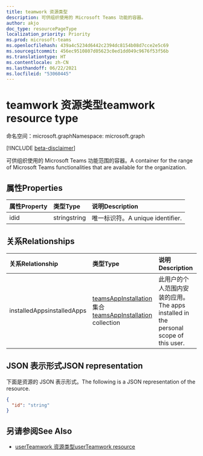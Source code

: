 ```yaml
---
title: teamwork 资源类型
description: 可供组织使用的 Microsoft Teams 功能的容器。
author: akjo
doc_type: resourcePageType
localization_priority: Priority
ms.prod: microsoft-teams
ms.openlocfilehash: 439a4c5234d6442c2394dc8154b08d7cce2e5c69
ms.sourcegitcommit: 456ec9510807d05623c0ed1dd049c9676f53f56b
ms.translationtype: HT
ms.contentlocale: zh-CN
ms.lasthandoff: 06/22/2021
ms.locfileid: "53060445"
---
```

# <a name="teamwork-resource-type"></a><span data-ttu-id="36514-103">teamwork 资源类型</span><span class="sxs-lookup"><span data-stu-id="36514-103">teamwork resource type</span></span>

<span data-ttu-id="36514-104">命名空间：microsoft.graph</span><span class="sxs-lookup"><span data-stu-id="36514-104">Namespace: microsoft.graph</span></span>

[!INCLUDE [beta-disclaimer](../../includes/beta-disclaimer.md)]

<span data-ttu-id="36514-105">可供组织使用的 Microsoft Teams 功能范围的容器。</span><span class="sxs-lookup"><span data-stu-id="36514-105">A container for the range of Microsoft Teams functionalities that are available for the organization.</span></span>

## <a name="properties"></a><span data-ttu-id="36514-106">属性</span><span class="sxs-lookup"><span data-stu-id="36514-106">Properties</span></span>

| <span data-ttu-id="36514-107">属性</span><span class="sxs-lookup"><span data-stu-id="36514-107">Property</span></span> | <span data-ttu-id="36514-108">类型</span><span class="sxs-lookup"><span data-stu-id="36514-108">Type</span></span> | <span data-ttu-id="36514-109">说明</span><span class="sxs-lookup"><span data-stu-id="36514-109">Description</span></span> |
|:---------------|:--------|:----------|
|<span data-ttu-id="36514-110">id</span><span class="sxs-lookup"><span data-stu-id="36514-110">id</span></span>|<span data-ttu-id="36514-111">string</span><span class="sxs-lookup"><span data-stu-id="36514-111">string</span></span>| <span data-ttu-id="36514-112">唯一标识符。</span><span class="sxs-lookup"><span data-stu-id="36514-112">A unique identifier.</span></span> |

## <a name="relationships"></a><span data-ttu-id="36514-113">关系</span><span class="sxs-lookup"><span data-stu-id="36514-113">Relationships</span></span>

| <span data-ttu-id="36514-114">关系</span><span class="sxs-lookup"><span data-stu-id="36514-114">Relationship</span></span> | <span data-ttu-id="36514-115">类型</span><span class="sxs-lookup"><span data-stu-id="36514-115">Type</span></span> | <span data-ttu-id="36514-116">说明</span><span class="sxs-lookup"><span data-stu-id="36514-116">Description</span></span> |
|:---------------|:--------|:----------|
|<span data-ttu-id="36514-117">installedApps</span><span class="sxs-lookup"><span data-stu-id="36514-117">installedApps</span></span>|<span data-ttu-id="36514-118">[teamsAppInstallation](teamsappinstallation.md) 集合</span><span class="sxs-lookup"><span data-stu-id="36514-118">[teamsAppInstallation](teamsappinstallation.md) collection</span></span>|<span data-ttu-id="36514-119">此用户的个人范围内安装的应用。</span><span class="sxs-lookup"><span data-stu-id="36514-119">The apps installed in the personal scope of this user.</span></span>|

## <a name="json-representation"></a><span data-ttu-id="36514-120">JSON 表示形式</span><span class="sxs-lookup"><span data-stu-id="36514-120">JSON representation</span></span>

<span data-ttu-id="36514-121">下面是资源的 JSON 表示形式。</span><span class="sxs-lookup"><span data-stu-id="36514-121">The following is a JSON representation of the resource.</span></span>

<!-- {
  "blockType": "resource",
  "@odata.type": "microsoft.graph.teamwork",
  "baseType": "microsoft.graph.entity"
}-->

```json
{
  "id": "string"
}

```

<!-- uuid: 8fcb5dbc-d5aa-4681-8e31-b001d5168d79
2015-10-25 14:57:30 UTC -->
<!--
{
  "type": "#page.annotation",
  "description": "teamwork resource",
  "keywords": "",
  "section": "documentation",
  "tocPath": "",
  "suppressions": []
}
-->

## <a name="see-also"></a><span data-ttu-id="36514-122">另请参阅</span><span class="sxs-lookup"><span data-stu-id="36514-122">See Also</span></span>

- [<span data-ttu-id="36514-123">userTeamwork 资源类型</span><span class="sxs-lookup"><span data-stu-id="36514-123">userTeamwork resource</span></span>](userteamwork.md)



